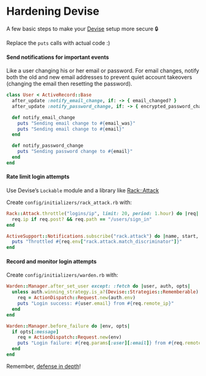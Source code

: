 # Hardening Devise

A few basic steps to make your [Devise](https://github.com/plataformatec/devise) setup more secure :lock:

Replace the `puts` calls with actual code :)

#### Send notifications for important events

Like a user changing his or her email or password. For email changes, notify both the old and new email addresses to prevent quiet account takeovers (changing the email then resetting the password).

```ruby
class User < ActiveRecord::Base
  after_update :notify_email_change, if: -> { email_changed? }
  after_update :notify_password_change, if: -> { encrypted_password_changed? }

  def notify_email_change
    puts "Sending email change to #{email_was}"
    puts "Sending email change to #{email}"
  end

  def notify_password_change
    puts "Sending password change to #{email}"
  end
end
```

#### Rate limit login attempts

Use Devise’s `Lockable` module and a library like [Rack::Attack](https://github.com/kickstarter/rack-attack)

Create `config/initializers/rack_attack.rb` with:

```ruby
Rack::Attack.throttle("logins/ip", limit: 20, period: 1.hour) do |req|
  req.ip if req.post? && req.path == "/users/sign_in"
end

ActiveSupport::Notifications.subscribe("rack.attack") do |name, start, finish, request_id, req|
  puts "Throttled #{req.env["rack.attack.match_discriminator"]}"
end
```

#### Record and monitor login attempts

Create `config/initializers/warden.rb` with:

```ruby
Warden::Manager.after_set_user except: :fetch do |user, auth, opts|
  unless auth.winning_strategy.is_a?(Devise::Strategies::Rememberable)
    req = ActionDispatch::Request.new(auth.env)
    puts "Login success: #{user.email} from #{req.remote_ip}"
  end
end

Warden::Manager.before_failure do |env, opts|
  if opts[:message]
    req = ActionDispatch::Request.new(env)
    puts "Login failure: #{req.params[:user][:email]} from #{req.remote_ip} for #{opts[:message]}"
  end
end
```

Remember, [defense in depth](https://en.wikipedia.org/wiki/Defense_in_depth_%28computing%29)!
